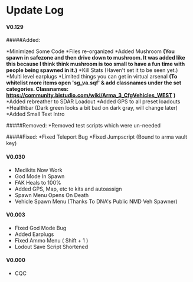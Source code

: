 # Update Log

#### V0.129
#####Added:

*Minimized Some Code
*Files re-organized
*Added Mushroom **(You spawn in safezone and then drive down to mushroom. 
				It was added like this because I think think mushroom is too small to have a fun time
				with people being spawned in it.)**
*Kill Stats (Haven't set it to be seen yet.)
*Multi level earplugs
*Limited things you can get in virtual arsenal **(To whitelist more items open 'sg_va.sqf' & add classnames
				under the set categories. 
				Classnames: https://community.bistudio.com/wiki/Arma_3_CfgVehicles_WEST )**
*Added rebreather to SDAR Loadout
*Added GPS to all preset loadouts
*Healthbar (Dark green looks a bit bad on dark gray, will change later)
*Added Small Text Intro

#####Removed:
*Removed test scripts which were un-needed

#####Fixed:
*Fixed Teleport Bug
*Fixed Jumpscript (Bound to arma vault key)

#### V0.030
* Medikits Now Work
* God Mode In Spawn
* FAK Heals to 100%
* Added GPS, Map, etc to kits and autoassign
* Spawn Menu Opens On Death
* Vehicle Spawn Menu (Thanks To DNA's Public NMD Veh Spawner)

#### V0.003
* Fixed God Mode Bug
* Added Earplugs
* Fixed Ammo Menu ( Shift + 1 )
* Lodout Save Script Shortened

#### V0.000
* CQC
